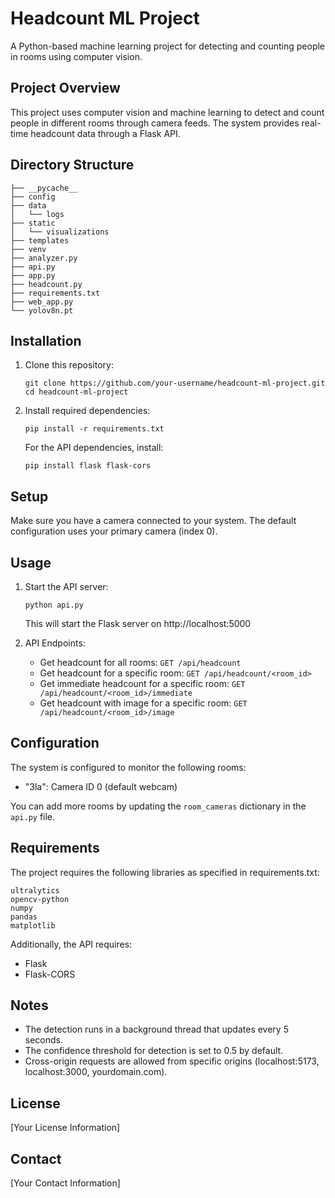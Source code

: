 # Headcount ML Project

A Python-based machine learning project for detecting and counting people in rooms using computer vision.

## Project Overview

This project uses computer vision and machine learning to detect and count people in different rooms through camera feeds. The system provides real-time headcount data through a Flask API.

## Directory Structure

```
├── __pycache__
├── config
├── data
│   └── logs
├── static
│   └── visualizations
├── templates
├── venv
├── analyzer.py
├── api.py
├── app.py
├── headcount.py
├── requirements.txt
├── web_app.py
└── yolov8n.pt
```

## Installation

1. Clone this repository:
   ```
   git clone https://github.com/your-username/headcount-ml-project.git
   cd headcount-ml-project
   ```

2. Install required dependencies:
   ```
   pip install -r requirements.txt
   ```
   
   For the API dependencies, install:
   ```
   pip install flask flask-cors
   ```

## Setup

Make sure you have a camera connected to your system. The default configuration uses your primary camera (index 0).

## Usage

1. Start the API server:
   ```
   python api.py
   ```
   This will start the Flask server on http://localhost:5000

2. API Endpoints:
   - Get headcount for all rooms: `GET /api/headcount`
   - Get headcount for a specific room: `GET /api/headcount/<room_id>`
   - Get immediate headcount for a specific room: `GET /api/headcount/<room_id>/immediate`
   - Get headcount with image for a specific room: `GET /api/headcount/<room_id>/image`

## Configuration

The system is configured to monitor the following rooms:
- "3la": Camera ID 0 (default webcam)

You can add more rooms by updating the `room_cameras` dictionary in the `api.py` file.

## Requirements

The project requires the following libraries as specified in requirements.txt:
```
ultralytics
opencv-python
numpy
pandas
matplotlib
```

Additionally, the API requires:
- Flask
- Flask-CORS

## Notes

- The detection runs in a background thread that updates every 5 seconds.
- The confidence threshold for detection is set to 0.5 by default.
- Cross-origin requests are allowed from specific origins (localhost:5173, localhost:3000, yourdomain.com).

## License

[Your License Information]

## Contact

[Your Contact Information]
